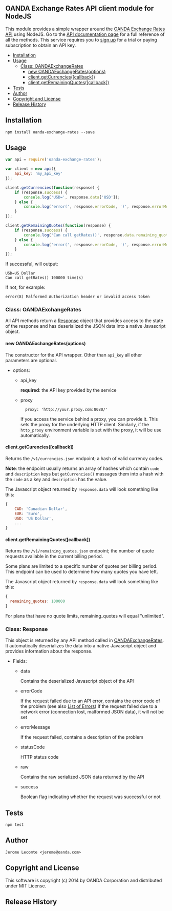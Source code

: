 ## OANDA Exchange Rates API client module for NodeJS

This module provides a simple wrapper around the [OANDA Exchange Rates API](http://www.oanda.com/rates) using NodeJS. Go to the [API documentation page](http://developer.oanda.com/exchange-rates-api/) for a full reference of all the methods. This service requires you to [sign up](http://www.oanda.com/rates/#pricing) for a trial or paying subscription to obtain an API key.

- [Installation](#installation)
- [Usage](#usage)
  - [Class: OANDAExchangeRates](#oanda_exchange_rates)
    - [new OANDAExchangeRates(options)](#constructor)
    - [client.getCurrencies(\[callback\])](#get_currencies)
    - [client.getRemainingQuotes(\[callback\])](#get_remaining_quotes)
- [Tests](#tests)
- [Author](#author)
- [Copyright and License](#copyright_license)
- [Release History](#release_history)


## <a name="installation"></a>Installation

    npm install oanda-exchange-rates --save

## <a name="usage"></a>Usage

```javascript
var api = require('oanda-exchange-rates');

var client = new api({
    api_key: 'my_api_key'
});

client.getCurrencies(function(response) {
    if (response.success) {
        console.log('USD=', response.data['USD']);
    } else {
        console.log('error(', response.errorCode, ')', response.errorMessage);
    }
});

client.getRemainingQuotes(function(response) {
    if (response.success) {
        console.log('Can call getRates()', response.data.remaining_quotes, 'time(s)');
    } else {
        console.log('error(', response.errorCode, ')', response.errorMessage);
    }
});
```

If successful, will output:

    USD=US Dollar
    Can call getRates() 100000 time(s)

If not, for example:

    error(8) Malformed Authorization header or invalid access token


### <a name="oanda_exchange_rates"></a>Class: OANDAExchangeRates

All API methods return a [Response](#response) object that provides access to the state of the response and has deserialized the JSON data into a native Javascript object.

#### <a name="constructor"></a>new OANDAExchangeRates(options)

The constructor for the API wrapper. Other than `api_key` all other parameters are optional.

- options:
  - api_key

      **required**: the API key provided by the service
  - proxy

          proxy: 'http://your.proxy.com:8080/'

      If you access the service behind a proxy, you can provide it. This sets the proxy for the underlying HTTP client. Similarly, if the `http_proxy` environment variable is set with the proxy, it will be use automatically.

#### <a name="get_currencies"></a>client.getCurencies(\[callback\])

Returns the `/v1/currencies.json` endpoint; a hash of valid currency codes.

**Note**: the endpoint usually returns an array of hashes which contain `code` and `description` keys but `getCurrencies()` massages them into a hash with the `code` as a key and `description` has the value.

The Javascript object returned by `response.data` will look something like this:

```Javascript
{
    CAD: 'Canadian Dollar',
    EUR: 'Euro',
    USD: 'US Dollar',
    ...
}
```

#### <a name="get_remaining_quotes"></a>client.getRemainingQuotes(\[callback\])

Returns the `/v1/remaining_quotes.json` endpoint; the number of quote requests available in the current billing period.

Some plans are limited to a specific number of quotes per billing period. This endpoint can be used to determine how many quotes you have left.

The Javascript object returned by `response.data` will look something like this:

```Javascript
{
  remaining_quotes: 100000
}
```

For plans that have no quote limits, remaining_quotes will equal "unlimited".

### <a name="response"></a>Class: Response

This object is returned by any API method called in [OANDAExchangeRates](#oanda_exchange_rates). It automatically deserializes the data into a native Javascript object and provides information about the response.

- Fields:
  - data

      Contains the deserialized Javascript object of the API

  - errorCode

      If the request failed due to an API error, contains the error code of the problem (see also [List of Errors](http://developer.oanda.com/exchange-rates-api/#errors_list))
      If the request failed due to a network error (connection lost, malformed JSON data), it will not be set

  - errorMessage

      If the request failed, contains a description of the problem

  - statusCode

      HTTP status code

  - raw
  
      Contains the raw serialized JSON data returned by the API

  - success
  
      Boolean flag indicating whether the request was successful or not


## <a name="tests"></a>Tests

    npm test

## <a name="author"></a>Author

    Jerome Lecomte <jerome@oanda.com>

## <a name="copyright_license"></a>Copyright and License

This software is copyright (c) 2014 by OANDA Corporation and distributed under MIT License.

## <a name="release_history"></a>Release History
